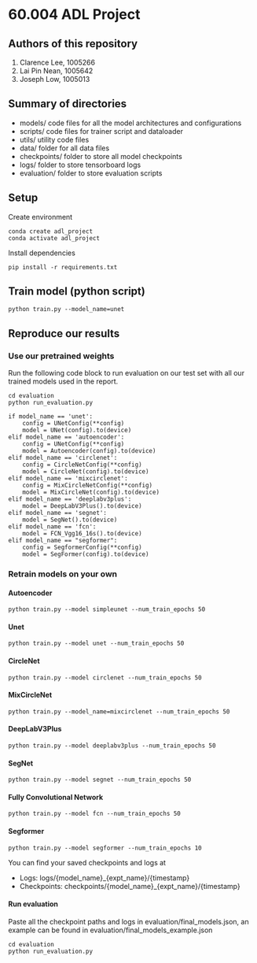 # 60.004 ADL Project 

## Authors of this repository 
1. Clarence Lee, 1005266
2. Lai Pin Nean, 1005642
3. Joseph Low, 1005013

## Summary of directories
- models/ code files for all the model architectures and configurations 
- scripts/ code files for trainer script and dataloader 
- utils/ utility code files 
- data/ folder for all data files 
- checkpoints/ folder to store all model checkpoints 
- logs/ folder to store tensorboard logs 
- evaluation/ folder to store evaluation scripts 

## Setup 
Create environment 
```
conda create adl_project 
conda activate adl_project
```
Install dependencies
```
pip install -r requirements.txt
```

## Train model (python script)
```
python train.py --model_name=unet
```

## Reproduce our results 
### Use our pretrained weights 
Run the following code block to run evaluation on our test set with all our trained models used in the report. 
```
cd evaluation 
python run_evaluation.py 
```

    if model_name == 'unet': 
        config = UNetConfig(**config)
        model = UNet(config).to(device)
    elif model_name == 'autoencoder':
        config = UNetConfig(**config)
        model = Autoencoder(config).to(device)
    elif model_name == 'circlenet':
        config = CircleNetConfig(**config)
        model = CircleNet(config).to(device)
    elif model_name == 'mixcirclenet':
        config = MixCircleNetConfig(**config)
        model = MixCircleNet(config).to(device)
    elif model_name == 'deeplabv3plus': 
        model = DeepLabV3Plus().to(device)
    elif model_name == 'segnet':
        model = SegNet().to(device)
    elif model_name == 'fcn': 
        model = FCN_Vgg16_16s().to(device)
    elif model_name == "segformer": 
        config = SegformerConfig(**config)
        model = SegFormer(config).to(device)

### Retrain models on your own 
#### Autoencoder
```
python train.py --model simpleunet --num_train_epochs 50
```
#### Unet 
```
python train.py --model unet --num_train_epochs 50
```
#### CircleNet
```
python train.py --model circlenet --num_train_epochs 50
```

#### MixCircleNet
```
python train.py --model_name=mixcirclenet --num_train_epochs 50
```
#### DeepLabV3Plus 
```
python train.py --model deeplabv3plus --num_train_epochs 50
```
#### SegNet
```
python train.py --model segnet --num_train_epochs 50
```
#### Fully Convolutional Network 
```
python train.py --model fcn --num_train_epochs 50 
```
#### Segformer 
```
python train.py --model segformer --num_train_epochs 10 
```


You can find your saved checkpoints and logs at 
- Logs: logs/{model_name}_{expt_name}/{timestamp}
- Checkpoints: checkpoints/{model_name}_{expt_name}/{timestamp}

#### Run evaluation
Paste all the checkpoint paths and logs in evaluation/final_models.json, an example can be found in evaluation/final_models_example.json
```
cd evaluation 
python run_evaluation.py 
```